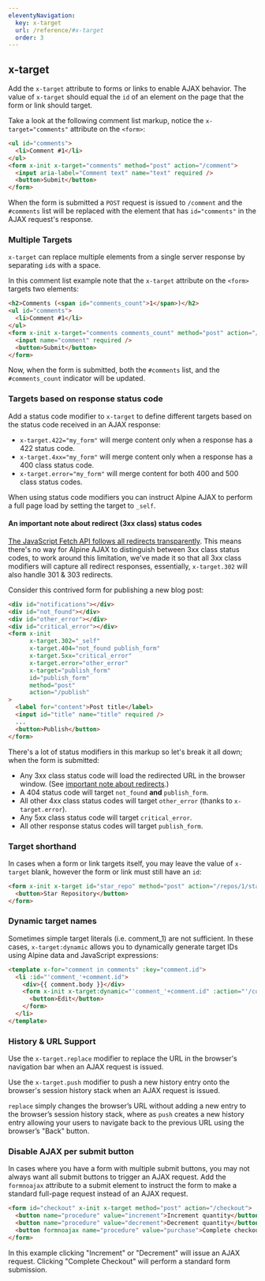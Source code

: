 ```yaml
---
eleventyNavigation:
  key: x-target
  url: /reference/#x-target
  order: 3
---
```


## x-target

Add the `x-target` attribute to forms or links to enable AJAX behavior. The value of `x-target` should equal the `id` of an element on the page that the form or link should target.

Take a look at the following comment list markup, notice the `x-target="comments"` attribute on the `<form>`:

```html
<ul id="comments">
  <li>Comment #1</li>
</ul>
<form x-init x-target="comments" method="post" action="/comment">
  <input aria-label="Comment text" name="text" required />
  <button>Submit</button>
</form>
```

When the form is submitted a `POST` request is issued to `/comment` and the `#comments` list will be replaced with the element that has `id="comments"` in the AJAX request's response.

### Multiple Targets

`x-target` can replace multiple elements from a single server response by separating `id`s with a space.

In this comment list example note that the `x-target` attribute on the `<form>` targets two elements:

```html
<h2>Comments (<span id="comments_count">1</span>)</h2>
<ul id="comments">
  <li>Comment #1</li>
</ul>
<form x-init x-target="comments comments_count" method="post" action="/comment">
  <input name="comment" required />
  <button>Submit</button>
</form>
```

Now, when the form is submitted, both the `#comments` list, and the `#comments_count` indicator will be updated.

### Targets based on response status code

Add a status code modifier to `x-target` to define different targets based on the status code received in an AJAX response:

* `x-target.422="my_form"` will merge content only when a response has a 422 status code.
* `x-target.4xx="my_form"` will merge content only when a response has a 400 class status code.
* `x-target.error="my_form"` will merge content for both 400 and 500 class status codes.

When using status code modifiers you can instruct Alpine AJAX to perform a full page load by setting the target to `_self`.

#### An important note about redirect (3xx class) status codes

[The JavaScript Fetch API follows all redirects transparently](https://blog.jim-nielsen.com/2021/fetch-and-3xx-redirect-status-codes/). This means there's no way for Alpine AJAX to distinguish between 3xx class status codes, to work around this limitation, we've made it so that all 3xx class modifiers will capture all redirect responses, essentially, `x-target.302` will also handle 301 & 303 redirects.

Consider this contrived form for publishing a new blog post:

  ```html
  <div id="notifications"></div>
  <div id="not_found"></div>
  <div id="other_error"></div>
  <div id="critical_error"></div>
  <form x-init
        x-target.302="_self"
        x-target.404="not_found publish_form"
        x-target.5xx="critical_error"
        x-target.error="other_error"
        x-target="publish_form"
        id="publish_form"
        method="post"
        action="/publish"
  >
    <label for="content">Post title</label>
    <input id="title" name="title" required />
    ...
    <button>Publish</button>
  </form>
  ```
There's a lot of status modifiers in this markup so let's break it all down; when the form is submitted:

* Any 3xx class status code will load the redirected URL in the browser window. (See [important note about redirects](#an-important-note-about-redirect-3xx-class-status-codes).)
* A 404 status code will target `not_found` **and** `publish_form`.
* All other 4xx class status codes will target `other_error` (thanks to `x-target.error`).
* Any 5xx class status code will target `critical_error`.
* All other response status codes will target `publish_form`.

### Target shorthand

In cases when a form or link targets itself, you may leave the value of `x-target` blank, however the form or link must still have an `id`:

```html
<form x-init x-target id="star_repo" method="post" action="/repos/1/star">
  <button>Star Repository</button>
</form>
```

### Dynamic target names

Sometimes simple target literals (i.e. comment_1) are not sufficient. In these cases, `x-target:dynamic` allows you to dynamically generate target IDs using Alpine data and JavaScript expressions:

```html
<template x-for="comment in comments" :key="comment.id">
  <li :id="'comment_'+comment.id">
    <div>{{ comment.body }}</div>
    <form x-init x-target:dynamic="'comment_'+comment.id" :action="'/comments/'+comment.id" method="post">
      <button>Edit</button>
    </form>
  </li>
</template>
```

### History & URL Support

Use the `x-target.replace` modifier to replace the URL in the browser's navigation bar when an AJAX request is issued.

Use the `x-target.push` modifier to push a new history entry onto the browser's session history stack when an AJAX request is issued.

`replace` simply changes the browser’s URL without adding a new entry to the browser’s session history stack, where as `push` creates a new history entry allowing your users to navigate back to the previous URL using the browser’s "Back" button.

### Disable AJAX per submit button

In cases where you have a form with multiple submit buttons, you may not always want all submit buttons to trigger an AJAX request. Add the `formnoajax` attribute to a submit element to instruct the form to make a standard full-page request instead of an AJAX request.

```html
<form id="checkout" x-init x-target method="post" action="/checkout">
  <button name="procedure" value="increment">Increment quantity</button>
  <button name="procedure" value="decrement">Decrement quantity</button>
  <button formnoajax name="procedure" value="purchase">Complete checkout</button>
</form>
```

In this example clicking "Increment" or "Decrement" will issue an AJAX request. Clicking "Complete Checkout" will perform a standard form submission.
